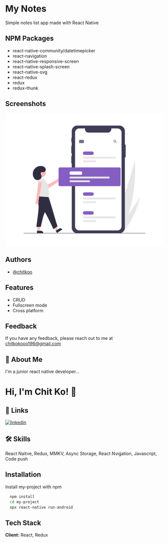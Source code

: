 
# My Notes

Simple notes list app made with React Native


## NPM Packages

- react-native-community/datetimepicker
- react-navigation
- react-native-responsive-screen
- react-native-splash-screen
- react-native-svg
- react-redux
- redux
- redux-thunk

## Screenshots

![App Screenshot](assets/images/note.png)


## Authors

- [@chitkoo](https://github.com/chitkoo)


## Features

- CRUD
- Fullscreen mode
- Cross platform


## Feedback

If you have any feedback, please reach out to me at chitkokooo196@gmail.com


## 🚀 About Me
I'm a junior react native developer...


# Hi, I'm Chit Ko! 👋


## 🔗 Links

[![linkedin](https://img.shields.io/badge/linkedin-0A66C2?style=for-the-badge&logo=linkedin&logoColor=white)](https://www.linkedin.com/in/chit-ko-92a8921ab/)



## 🛠 Skills
React Naitve, Redux, MMKV, Async Storage, React Nvigation, Javascript, 
Code push
## Installation

Install my-project with npm

```bash
  npm install 
  cd my-project
  npx react-native run-android
```
    
## Tech Stack

**Client:** React, Redux


